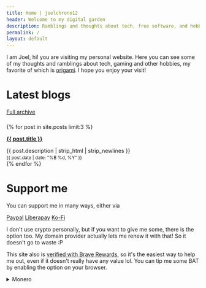 ```yaml
---
title: Home | joelchrono12
header: Welcome to my digital garden
description: Ramblings and thoughts about tech, free software, and hobbies of my life, shared bit by bit.
permalink: /
layout: default
---
```


<!--<div markdown="1" class="blog-data">-->
<div class="wrapper">
  <p>
  I am Joel, hi! you are visiting my personal website. Here you can see some of my thoughts and ramblings about tech, gaming and other hobbies, my favorite of which is <a href="/origami"> origami</a>. 
  I hope you enjoy your visit!
  </p>
</div>
  <!--<div class=wrapper style="min-width: 40%; margin: 1rem; padding: 1rem;" >-->
    <!--<img style="opacity: 1;" src="/assets/img/chill_chrono_trigger.gif">-->
  <!--</div>-->
<!--</div>-->



<div class="blog-data" style="padding-bottom: .5rem;align-items: first baseline;">
<h1>Latest blogs</h1>
<a class=button href="/blog">Full archive</a>
</div>

<!--<div markdown="1" class="wrapper">-->

{% for post in site.posts limit:3 %}
<article class="posts wrapper">
  <p class="blog-data"><a href="{{ post.url }}"><b>{{ post.title }}</b></a></p>
  <div>{{ post.description | strip_html | strip_newlines }}</div>
  <small>{{ post.date | date: "%B %d, %Y" }}</small>
</article>
{% endfor %} 
<!--</div>-->

# Support me
<div markdown="1" class="wrapper">

You can support me in many ways, either via 

<a class="button" href="https://www.paypal.com/donate/?hosted_button_id=NAD2DMRXY22EW">Paypal</a>
<a class="button" href="https://liberapay.com/joelchrono12/donate">Liberapay</a>
<a class="button" href="https://ko-fi.com/joelchrono12">Ko-Fi</a>

I don't use crypto personally, but if you want to give me some, there is the option too. My domain provider actually lets me renew it with that! So it doesn't go to waste :P

This site also is [verified with Brave Rewards](https://brave.com/), so it's the easiest way to help me out, even if it doesn't really have any value lol. You can tip me some BAT by enabling the option on your browser.

<details>
<summary>Monero</summary>
I only use <b>Monero</b> since at least its something anonymous and privacy respecting!
<pre>
45Y7FRc1SfrB8YsoJKnoWqTxRaLdFRghaB5EvVaLhs3BMmr3mT5jsooKVVefyF6m4Hg3CyM24q7Ck6TrnbhWmmEMLVJmc1e
</pre>
<center><img src="./assets/img/monero"/></center>
</details>
</div>
